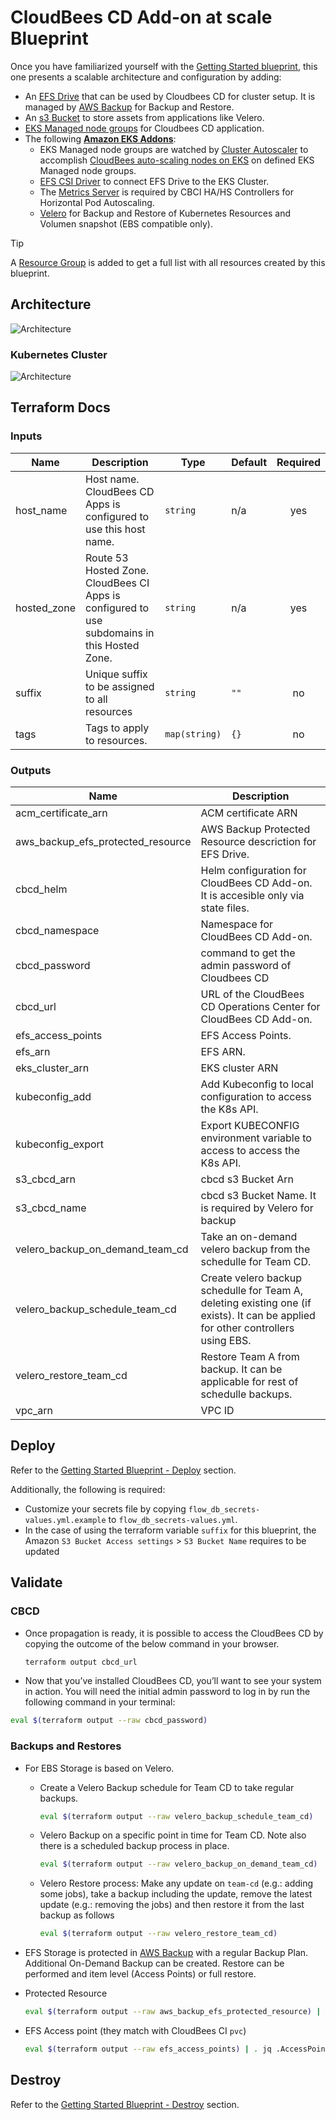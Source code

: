 # CloudBees CD Add-on at scale Blueprint

Once you have familiarized yourself with the [Getting Started blueprint](../01-getting-started/README.md), this one presents a scalable architecture and configuration by adding:

- An [EFS Drive](https://aws.amazon.com/efs/) that can be used by Cloudbees CD for cluster setup. It is managed by [AWS Backup](https://aws.amazon.com/backup/) for Backup and Restore.
- An [s3 Bucket](https://aws.amazon.com/s3/) to store assets from applications like Velero.
- [EKS Managed node groups](https://docs.aws.amazon.com/eks/latest/userguide/managed-node-groups.html) for Cloudbees CD application.
- The following **[Amazon EKS Addons](https://aws-ia.github.io/terraform-aws-eks-blueprints-addons/main/)**:
  - EKS Managed node groups are watched by [Cluster Autoscaler](https://aws-ia.github.io/terraform-aws-eks-blueprints-addons/main/addons/cluster-autoscaler/) to accomplish [CloudBees auto-scaling nodes on EKS](https://docs.cloudbees.com/docs/cloudbees-ci/latest/cloud-admin-guide/eks-auto-scaling-nodes) on defined EKS Managed node groups.
  - [EFS CSI Driver](https://aws-ia.github.io/terraform-aws-eks-blueprints-addons/main/addons/aws-efs-csi-driver/) to connect EFS Drive to the EKS Cluster.
  - The [Metrics Server](https://aws-ia.github.io/terraform-aws-eks-blueprints-addons/main/addons/metrics-server/) is required by CBCI HA/HS Controllers for Horizontal Pod Autoscaling.
  - [Velero](https://aws-ia.github.io/terraform-aws-eks-blueprints-addons/main/addons/velero/) for Backup and Restore of Kubernetes Resources and Volumen snapshot (EBS compatible only).

> [!TIP]
> A [Resource Group](https://docs.aws.amazon.com/ARG/latest/userguide/resource-groups.html) is added to get a full list with all resources created by this blueprint.

## Architecture

![Architecture](img/at-scale.architect.drawio.svg)

### Kubernetes Cluster

![Architecture](img/at-scale.k8s.drawio.svg)

## Terraform Docs

<!-- BEGIN_TF_DOCS -->
### Inputs

| Name | Description | Type | Default | Required |
|------|-------------|------|---------|:--------:|
| host_name | Host name. CloudBees CD Apps is configured to use this host name. | `string` | n/a | yes |
| hosted_zone | Route 53 Hosted Zone. CloudBees CI Apps is configured to use subdomains in this Hosted Zone. | `string` | n/a | yes |
| suffix | Unique suffix to be assigned to all resources | `string` | `""` | no |
| tags | Tags to apply to resources. | `map(string)` | `{}` | no |

### Outputs

| Name | Description |
|------|-------------|
| acm_certificate_arn | ACM certificate ARN |
| aws_backup_efs_protected_resource | AWS Backup Protected Resource descriction for EFS Drive. |
| cbcd_helm | Helm configuration for CloudBees CD Add-on. It is accesible only via state files. |
| cbcd_namespace | Namespace for CloudBees CD Add-on. |
| cbcd_password | command to get the admin password of Cloudbees CD |
| cbcd_url | URL of the CloudBees CD Operations Center for CloudBees CD Add-on. |
| efs_access_points | EFS Access Points. |
| efs_arn | EFS ARN. |
| eks_cluster_arn | EKS cluster ARN |
| kubeconfig_add | Add Kubeconfig to local configuration to access the K8s API. |
| kubeconfig_export | Export KUBECONFIG environment variable to access to access the K8s API. |
| s3_cbcd_arn | cbcd s3 Bucket Arn |
| s3_cbcd_name | cbcd s3 Bucket Name. It is required by Velero for backup |
| velero_backup_on_demand_team_cd | Take an on-demand velero backup from the schedulle for Team CD. |
| velero_backup_schedule_team_cd | Create velero backup schedulle for Team A, deleting existing one (if exists). It can be applied for other controllers using EBS. |
| velero_restore_team_cd | Restore Team A from backup. It can be applicable for rest of schedulle backups. |
| vpc_arn | VPC ID |
<!-- END_TF_DOCS -->

## Deploy

Refer to the [Getting Started Blueprint - Deploy](../01-getting-started/README.md#deploy) section.

Additionally, the following is required:

- Customize your secrets file by copying `flow_db_secrets-values.yml.example` to `flow_db_secrets-values.yml`.
- In the case of using the terraform variable `suffix` for this blueprint, the Amazon `S3 Bucket Access settings` > `S3 Bucket Name` requires to be updated

## Validate

### CBCD
- Once propagation is ready, it is possible to access the CloudBees CD by copying the outcome of the below command in your browser.

  ```sh
  terraform output cbcd_url
  ```
 - Now that you’ve installed CloudBees CD, you’ll want to see your system in action. You will need the initial admin password to log in by run the following command in your terminal:

  ```sh
  eval $(terraform output --raw cbcd_password)
  ```

### Backups and Restores

- For EBS Storage is based on Velero.

  - Create a Velero Backup schedule for Team CD to take regular backups.

    ```sh
    eval $(terraform output --raw velero_backup_schedule_team_cd)
    ```

  - Velero Backup on a specific point in time for Team CD. Note also there is a scheduled backup process in place.

    ```sh
    eval $(terraform output --raw velero_backup_on_demand_team_cd)
    ```

  - Velero Restore process: Make any update on `team-cd` (e.g.: adding some jobs), take a backup including the update, remove the latest update (e.g.: removing the jobs) and then restore it from the last backup as follows

    ```sh
    eval $(terraform output --raw velero_restore_team_cd)
    ```

- EFS Storage is protected in [AWS Backup](https://aws.amazon.com/backup/) with a regular Backup Plan. Additional On-Demand Backup can be created. Restore can be performed and item level (Access Points) or full restore.
 - Protected Resource

   ```sh
   eval $(terraform output --raw aws_backup_efs_protected_resource) | . jq
   ```

 - EFS Access point (they match with CloudBees CI `pvc`)

   ```sh
   eval $(terraform output --raw efs_access_points) | . jq .AccessPoints[].RootDirectory.Path
   ```

## Destroy

Refer to the [Getting Started Blueprint - Destroy](../01-getting-started/README.md#destroy) section.
